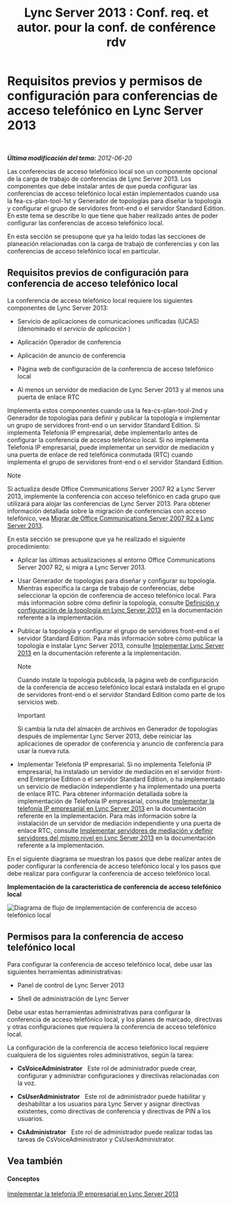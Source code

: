 ﻿---
title: "Lync Server 2013 : Conf. req. et autor. pour la conf. de conférence rdv"
TOCTitle: Requisitos previos y permisos de configuración para conferencias de acceso telefónico
ms:assetid: b3b251e5-78ac-44a2-8c36-2a061c9b2314
ms:mtpsurl: https://technet.microsoft.com/es-es/library/Gg412865(v=OCS.15)
ms:contentKeyID: 48276410
ms.date: 01/07/2017
mtps_version: v=OCS.15
ms.translationtype: HT
---

# Requisitos previos y permisos de configuración para conferencias de acceso telefónico en Lync Server 2013

 

_**Última modificación del tema:** 2012-06-20_

Las conferencias de acceso telefónico local son un componente opcional de la carga de trabajo de conferencias de Lync Server 2013. Los componentes que debe instalar antes de que pueda configurar las conferencias de acceso telefónico local están implementados cuando usa la fea-cs-plan-tool-1st y Generador de topologías para diseñar la topología y configurar el grupo de servidores front-end o el servidor Standard Edition. En este tema se describe lo que tiene que haber realizado antes de poder configurar las conferencias de acceso telefónico local.

En esta sección se presupone que ya ha leído todas las secciones de planeación relacionadas con la carga de trabajo de conferencias y con las conferencias de acceso telefónico local en particular.

## Requisitos previos de configuración para conferencia de acceso telefónico local

La conferencia de acceso telefónico local requiere los siguientes componentes de Lync Server 2013:

  - Servicio de aplicaciones de comunicaciones unificadas (UCAS) (denominado el *servicio de aplicación* )

  - Aplicación Operador de conferencia

  - Aplicación de anuncio de conferencia

  - Página web de configuración de la conferencia de acceso telefónico local

  - Al menos un servidor de mediación de Lync Server 2013 y al menos una puerta de enlace RTC

Implementa estos componentes cuando usa la fea-cs-plan-tool-2nd y Generador de topologías para definir y publicar la topología e implementar un grupo de servidores front-end o un servidor Standard Edition. Si implementa Telefonía IP empresarial, debe implementarlo antes de configurar la conferencia de acceso telefónico local. Si no implementa Telefonía IP empresarial, puede implementar un servidor de mediación y una puerta de enlace de red telefónica conmutada (RTC) cuando implementa el grupo de servidores front-end o el servidor Standard Edition.


> [!NOTE]
> Si actualiza desde Office Communications Server 2007 R2 a Lync Server 2013, implemente la conferencia con acceso telefónico en cada grupo que utilizará para alojar las conferencias de Lync Server 2013. Para obtener información detallada sobre la migración de conferencias con acceso telefónico, vea <A href="migration-from-office-communications-server-2007-r2-to-lync-server-2013.md">Migrar de Office Communications Server 2007 R2 a Lync Server 2013</A>.



En esta sección se presupone que ya he realizado el siguiente procedimiento:

  - Aplicar las últimas actualizaciones al entorno Office Communications Server 2007 R2, si migra a Lync Server 2013.

  - Usar Generador de topologías para diseñar y configurar su topología. Mientras especifica la carga de trabajo de conferencias, debe seleccionar la opción de conferencia de acceso telefónico local. Para más información sobre cómo definir la topología, consulte [Definición y configuración de la topología en Lync Server 2013](lync-server-2013-defining-and-configuring-the-topology.md) en la documentación referente a la implementación.

  - Publicar la topología y configurar el grupo de servidores front-end o el servidor Standard Edition. Para más información sobre cómo publicar la topología e instalar Lync Server 2013, consulte [Implementar Lync Server 2013](lync-server-2013-deploying-lync-server.md) en la documentación referente a la implementación.
    

    > [!NOTE]
    > Cuando instale la topología publicada, la página web de configuración de la conferencia de acceso telefónico local estará instalada en el grupo de servidores front-end o el servidor Standard Edition como parte de los servicios web.

    
    > [!IMPORTANT]  
    > Si cambia la ruta del almacén de archivos en Generador de topologías después de implementar Lync Server 2013, debe reiniciar las aplicaciones de operador de conferencia y anuncio de conferencia para usar la nueva ruta.
    


  - Implementar Telefonía IP empresarial. Si no implementa Telefonía IP empresarial, ha instalado un servidor de mediación en el servidor front-end Enterprise Edition o el servidor Standard Edition, o ha implementado un servicio de mediación independiente y ha implementado una puerta de enlace RTC. Para obtener información detallada sobre la implementación de Telefonía IP empresarial, consulte [Implementar la telefonía IP empresarial en Lync Server 2013](lync-server-2013-deploying-enterprise-voice.md) en la documentación referente en la implementación. Para más información sobre la instalación de un servidor de mediación independiente y una puerta de enlace RTC, consulte [Implementar servidores de mediación y definir servidores del mismo nivel en Lync Server 2013](lync-server-2013-deploying-mediation-servers-and-defining-peers.md) en la documentación referente a la implementación.

En el siguiente diagrama se muestran los pasos que debe realizar antes de poder configurar la conferencia de acceso telefónico local y los pasos que debe realizar para configurar la conferencia de acceso telefónico local.

**Implementación de la característica de conferencia de acceso telefónico local**

![Diagrama de flujo de implementación de conferencia de acceso telefónico local](images/Gg412865.fde8c246-b5ed-4323-a6e7-af1983a5ec86(OCS.15).jpg "Diagrama de flujo de implementación de conferencia de acceso telefónico local")

## Permisos para la conferencia de acceso telefónico local

Para configurar la conferencia de acceso telefónico local, debe usar las siguientes herramientas administrativas:

  - Panel de control de Lync Server 2013

  - Shell de administración de Lync Server

Debe usar estas herramientas administrativas para configurar la conferencia de acceso telefónico local, y los planes de marcado, directivas y otras configuraciones que requiera la conferencia de acceso telefónico local.

La configuración de la conferencia de acceso telefónico local requiere cualquiera de los siguientes roles administrativos, según la tarea:

  - **CsVoiceAdministrator**   Este rol de administrador puede crear, configurar y administrar configuraciones y directivas relacionadas con la voz.

  - **CsUserAdministrator**   Este rol de administrador puede habilitar y deshabilitar a los usuarios para Lync Server y asignar directivas existentes, como directivas de conferencia y directivas de PIN a los usuarios.

  - **CsAdministrator**   Este rol de administrador puede realizar todas las tareas de CsVoiceAdministrator y CsUserAdministrator.

## Vea también

#### Conceptos

[Implementar la telefonía IP empresarial en Lync Server 2013](lync-server-2013-deploying-enterprise-voice.md)

